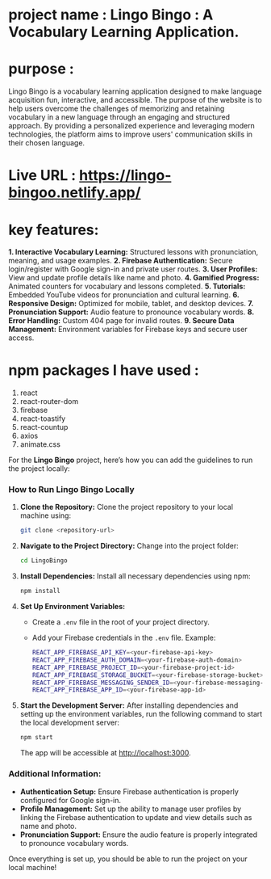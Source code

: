 # project name : Lingo Bingo : A Vocabulary Learning Application.

# purpose  : 
Lingo Bingo is a vocabulary learning application designed to make language acquisition fun, interactive, and accessible. The purpose of the website is to help users overcome the challenges of memorizing and retaining vocabulary in a new language through an engaging and structured approach. By providing a personalized experience and leveraging modern technologies, the platform aims to improve users' communication skills in their chosen language.

# Live URL : https://lingo-bingoo.netlify.app/

# key features:
**1. Interactive Vocabulary Learning:** Structured lessons with pronunciation, meaning, and usage examples.
**2. Firebase Authentication:** Secure login/register with Google sign-in and private user routes.
**3. User Profiles:** View and update profile details like name and photo.
**4. Gamified Progress:** Animated counters for vocabulary and lessons completed.
**5. Tutorials:** Embedded YouTube videos for pronunciation and cultural learning.
**6. Responsive Design:** Optimized for mobile, tablet, and desktop devices.
**7. Pronunciation Support:** Audio feature to pronounce vocabulary words.
**8. Error Handling:** Custom 404 page for invalid routes.
**9. Secure Data Management:** Environment variables for Firebase keys and secure user access.

# npm packages I have used :
1. react
2. react-router-dom
3. firebase
4. react-toastify
5. react-countup
6. axios
7. animate.css

For the **Lingo Bingo** project, here’s how you can add the guidelines to run the project locally:

### How to Run Lingo Bingo Locally

1. **Clone the Repository:**
   Clone the project repository to your local machine using:

   ```bash
   git clone <repository-url>
   ```

2. **Navigate to the Project Directory:**
   Change into the project folder:

   ```bash
   cd LingoBingo
   ```

3. **Install Dependencies:**
   Install all necessary dependencies using npm:

   ```bash
   npm install
   ```

4. **Set Up Environment Variables:**
   - Create a `.env` file in the root of your project directory.
   - Add your Firebase credentials in the `.env` file. Example:

     ```bash
     REACT_APP_FIREBASE_API_KEY=<your-firebase-api-key>
     REACT_APP_FIREBASE_AUTH_DOMAIN=<your-firebase-auth-domain>
     REACT_APP_FIREBASE_PROJECT_ID=<your-firebase-project-id>
     REACT_APP_FIREBASE_STORAGE_BUCKET=<your-firebase-storage-bucket>
     REACT_APP_FIREBASE_MESSAGING_SENDER_ID=<your-firebase-messaging-sender-id>
     REACT_APP_FIREBASE_APP_ID=<your-firebase-app-id>
     ```

5. **Start the Development Server:**
   After installing dependencies and setting up the environment variables, run the following command to start the local development server:

   ```bash
   npm start
   ```

   The app will be accessible at [http://localhost:3000](http://localhost:3000).

### Additional Information:
- **Authentication Setup:** Ensure Firebase authentication is properly configured for Google sign-in.
- **Profile Management:** Set up the ability to manage user profiles by linking the Firebase authentication to update and view details such as name and photo.
- **Pronunciation Support:** Ensure the audio feature is properly integrated to pronounce vocabulary words.

Once everything is set up, you should be able to run the project on your local machine!

